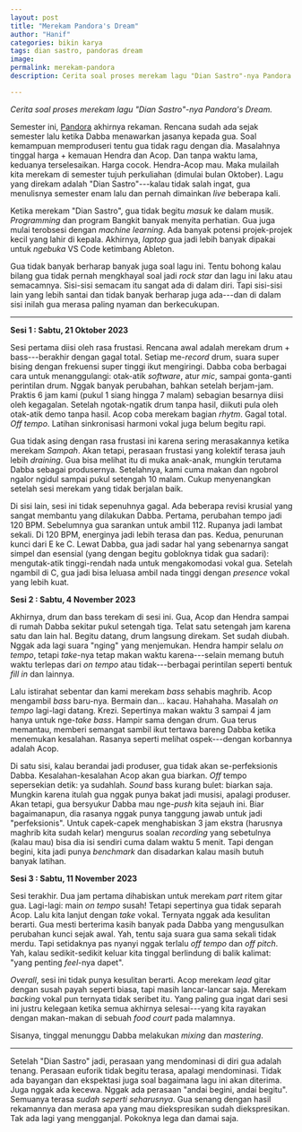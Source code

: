 ```yaml
---
layout: post
title: "Merekam Pandora's Dream"
author: "Hanif" 
categories: bikin karya
tags: dian sastro, pandoras dream
image: 
permalink: merekam-pandora
description: Cerita soal proses merekam lagu "Dian Sastro"-nya Pandora's Dream.

---
```


*Cerita soal proses merekam lagu "Dian Sastro"-nya Pandora's Dream.* <!--more-->

Semester ini, [Pandora](https://www.pandorasdreamband.wordpress.com) akhirnya rekaman. Rencana sudah ada sejak semester lalu ketika Dabba menawarkan jasanya kepada gua. Soal kemampuan memproduseri tentu gua tidak ragu dengan dia. Masalahnya tinggal harga + kemauan Hendra dan Acop. Dan tanpa waktu lama, keduanya terselesaikan. Harga cocok. Hendra-Acop mau. Maka mulailah kita merekam di semester tujuh perkuliahan (dimulai bulan Oktober). Lagu yang direkam adalah "Dian Sastro"---kalau tidak salah ingat, gua menulisnya semester enam lalu dan pernah dimainkan *live* beberapa kali.

Ketika merekam "Dian Sastro", gua tidak begitu *masuk* ke dalam musik. *Programming* dan program Bangkit banyak menyita perhatian. Gua juga mulai terobsesi dengan *machine learning*. Ada banyak potensi projek-projek kecil yang lahir di kepala. Akhirnya, *laptop* gua jadi lebih banyak dipakai untuk *ngebuka* VS Code ketimbang Ableton. 

Gua tidak banyak berharap banyak juga soal lagu ini. Tentu bohong kalau bilang gua tidak pernah mengkhayal soal jadi *rock star* dan lagu ini laku atau semacamnya. Sisi-sisi semacam itu sangat ada di dalam diri. Tapi sisi-sisi lain yang lebih santai dan tidak banyak berharap juga ada---dan di dalam sisi inilah gua merasa paling nyaman dan berkecukupan. 

******

**Sesi 1 : Sabtu, 21 Oktober 2023**

Sesi pertama diisi oleh rasa frustasi. Rencana awal adalah merekam drum + bass---berakhir dengan gagal total. Setiap me-*record* drum, suara super bising dengan frekuensi super tinggi ikut mengiringi. Dabba coba berbagai cara untuk menanggulangi: otak-atik *software*, atur *mic*, sampai gonta-ganti perintilan drum. Nggak banyak perubahan, bahkan setelah berjam-jam. Praktis 6 jam kami (pukul 1 siang hingga 7 malam) sebagian besarnya diisi oleh kegagalan. Setelah ngotak-ngatik drum tanpa hasil, diikuti pula oleh otak-atik demo tanpa hasil. Acop coba merekam bagian *rhytm*. Gagal total. *Off tempo*. Latihan sinkronisasi harmoni vokal juga belum begitu rapi. 

Gua tidak asing dengan rasa frustasi ini karena sering merasakannya ketika merekam *Sampah*. Akan tetapi, perasaan frustasi yang kolektif terasa jauh lebih *draining*. Gua bisa melihat itu di muka anak-anak, mungkin terutama Dabba sebagai produsernya. Setelahnya, kami cuma makan dan ngobrol ngalor ngidul sampai pukul setengah 10 malam. Cukup menyenangkan setelah sesi merekam yang tidak berjalan baik. 

Di sisi lain, sesi ini tidak sepenuhnya gagal. Ada beberapa revisi krusial yang sangat membantu yang dilakukan Dabba. Pertama, perubahan tempo jadi 120 BPM. Sebelumnya gua sarankan untuk ambil 112. Rupanya jadi lambat sekali. Di 120 BPM, energinya jadi lebih terasa dan pas. Kedua, penurunan kunci dari E ke C. Lewat Dabba, gua jadi sadar hal yang sebenarnya sangat simpel dan esensial (yang dengan begitu gobloknya tidak gua sadari): mengutak-atik tinggi-rendah nada untuk mengakomodasi vokal gua. Setelah ngambil di C, gua jadi bisa leluasa ambil nada tinggi dengan *presence* vokal yang lebih kuat. 

**Sesi 2 : Sabtu, 4 November 2023**

Akhirnya, drum dan bass terekam di sesi ini. Gua, Acop dan Hendra sampai di rumah Dabba sekitar pukul setengah tiga. Telat satu setengah jam karena satu dan lain hal. Begitu datang, drum langsung direkam. Set sudah diubah. Nggak ada lagi suara "nging" yang menjemukan. Hendra hampir selalu *on tempo*, tetapi *take*-nya tetap makan waktu karena---selain memang butuh waktu terlepas dari *on tempo* atau tidak---berbagai perintilan seperti bentuk *fill in* dan lainnya. 

Lalu istirahat sebentar dan kami merekam *bass* sehabis maghrib. Acop mengambil *bass* baru-nya. Bermain dan... kacau. Hahahaha. Masalah *on tempo* lagi-lagi datang. Krezi. Sepertinya makan waktu 3 sampai 4 jam hanya untuk nge-*take* *bass*. Hampir sama dengan drum. Gua terus memantau, memberi semangat sambil ikut tertawa bareng Dabba ketika menemukan kesalahan. Rasanya seperti melihat ospek---dengan korbannya adalah Acop. 

Di satu sisi, kalau berandai jadi produser, gua tidak akan se-perfeksionis Dabba. Kesalahan-kesalahan Acop akan gua biarkan. *Off* tempo sepersekian detik: ya sudahlah. *Sound* bass kurang bulet: biarkan saja. Mungkin karena itulah gua nggak punya bakat jadi musisi, apalagi produser. Akan tetapi, gua bersyukur Dabba mau nge-*push* kita sejauh ini. Biar bagaimanapun, dia rasanya nggak punya tanggung jawab untuk jadi "perfeksionis". Untuk capek-capek menghabiskan 3 jam ekstra (harusnya maghrib kita sudah kelar) mengurus soalan *recording* yang sebetulnya (kalau mau) bisa dia isi sendiri cuma dalam waktu 5 menit. Tapi dengan begini, kita jadi punya *benchmark* dan disadarkan kalau masih butuh banyak latihan. 

**Sesi 3 : Sabtu, 11 November 2023**

Sesi terakhir. Dua jam pertama dihabiskan untuk merekam *part* ritem gitar gua. Lagi-lagi: main *on tempo* susah! Tetapi sepertinya gua tidak separah Acop. Lalu kita lanjut dengan *take* vokal. Ternyata nggak ada kesulitan berarti. Gua mesti berterima kasih banyak pada Dabba yang mengusulkan perubahan kunci sejak awal. Yah, tentu saja suara gua sama sekali tidak merdu. Tapi setidaknya pas nyanyi nggak terlalu *off tempo* dan *off pitch*. Yah, kalau sedikit-sedikit keluar kita tinggal berlindung di balik kalimat: "yang penting *feel*-nya dapet". 

*Overall*, sesi ini tidak punya kesulitan berarti. Acop merekam *lead* gitar dengan susah payah seperti biasa, tapi masih lancar-lancar saja. Merekam *backing* vokal pun ternyata tidak seribet itu. Yang paling gua ingat dari sesi ini justru kelegaan ketika semua akhirnya selesai---yang kita rayakan dengan makan-makan di sebuah *food court* pada malamnya. 

Sisanya, tinggal menunggu Dabba melakukan *mixing* dan *mastering*.

*******

Setelah "Dian Sastro" jadi, perasaan yang mendominasi di diri gua adalah tenang. Perasaan euforik tidak begitu terasa, apalagi mendominasi. Tidak ada bayangan dan ekspektasi juga soal bagaimana lagu ini akan diterima. Juga nggak ada kecewa. Nggak ada perasaan "andai begini, andai begitu". Semuanya terasa *sudah seperti seharusnya*. Gua senang dengan hasil rekamannya dan merasa apa yang mau diekspresikan sudah diekspresikan. Tak ada lagi yang mengganjal. Pokoknya lega dan damai saja. 